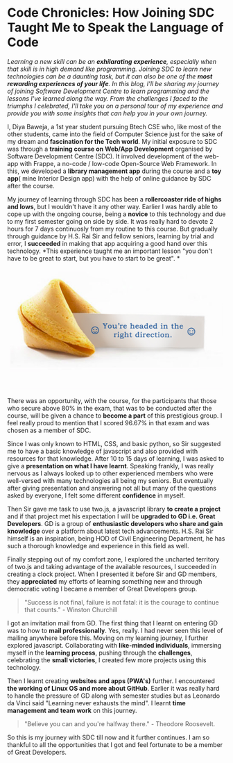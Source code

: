 # Code Chronicles: How Joining SDC Taught Me to Speak the Language of Code

*Learning a new skill can be an **exhilarating experience**, especially when that skill is in high demand like programming. Joining SDC to learn new technologies can be a daunting task, but it can also be one of the **most rewarding experiences of your life**. In this blog, I'll be sharing my journey of joining Software Development Centre to learn programming and the lessons I've learned along the way. From the challenges I faced to the triumphs I celebrated, I'll take you on a personal tour of my experience and provide you with some insights that can help you in your own journey.*

I, Diya Baweja, a 1st year student pursuing Btech CSE who, like most of the other students, came into the field of Computer Science just for the sake of my dream and **fascination for the Tech world**. My initial exposure to SDC was through a **training course on Web/App Development** organised by Software Development Centre (SDC). It involved development of the web-app with Frappe, a no-code / low-code Open-Source Web Framework. In this, we developed a **library management app** during the course and a **toy app**( mine Interior Design app) with the help of online guidance by SDC after the course. 

My journey of learning through SDC has been a **rollercoaster ride of highs and lows**, but I wouldn't have it any other way. Earlier I was hardly able to cope up with the ongoing course, being a **novice** to this technology and due to my first semester going on side by side. It was really hard to devote 2 hours for 7 days continuosly from my routine to this course. But gradually through guidance by H.S. Rai Sir and fellow seniors, learning by trial and error, I **succeeded** in making that app acquiring a good hand over this technology. *This experience taught me an important lesson "you don't have to be great to start, but you have to start to be great". *


![image](img1.jpg)


There was an opportunity, with the course, for the participants that those who secure above 80% in the exam, that was to be conducted after the course, will be given a chance to **become a part** of this prestigious group. I feel really proud to mention that I scored 96.67% in that exam and was chosen as a member of SDC.

Since I was only known to HTML, CSS, and basic python, so Sir suggested me to have a basic knowledge of javascript and also provided with resources for that knowledge. After 10 to 15 days of learning, I was asked to give a **presentation on what I have learnt**. Speaking frankly, I was really nervous as I always looked up to other experienced members who were well-versed with many technologies all being my seniors. But eventually after giving presentation and answering not all but many of the questions asked by everyone, I felt some different **confidence** in myself.

Then Sir gave me task to use two.js, a javascript library **to create a project** and if that project met his expectation I will be **upgraded to GD i.e. Great Developers**. GD is a group of **enthusiastic developers who share and gain knowledge** over a platform about latest tech advancements. H.S. Rai Sir himself is an inspiration, being HOD of Civil Engineering Department, he has such a thorough knowledge and experience in this field as well.

Finally stepping out of my comfort zone, I explored the uncharted territory of two.js and taking advantage of the available resources, I succeeded in creating a clock project. When I presented it before Sir and GD members, they **appreciated** my efforts of learning something new and through democratic voting I became a member of Great Developers group.

>"Success is not final, failure is not fatal: it is the courage to continue that counts." - Winston Churchill

I got an invitation mail from GD. The first thing that I learnt on entering GD was to how to **mail professionally**. Yes, really. I had never seen this level of mailing anywhere before this. Moving on my learning journey, I further explored javascript. Collaborating with **like-minded individuals**, immersing myself in the **learning process**, pushing through the **challenges**, celebrating the **small victories**, I created few more projects using this technology.

Then I learnt creating **websites and apps (PWA's)** further. I encountered **the working of Linux OS and more about GitHub**. Earlier it was really hard to handle the pressure of GD along with semester studies but as Leonardo da Vinci said "Learning never exhausts the mind". I learnt **time management and team work** on this journey.

>"Believe you can and you're halfway there." - Theodore Roosevelt.

So this is my journey with SDC till now and it further continues. I am so thankful to all the opportunities that I got and feel fortunate to be a member of Great Developers.
